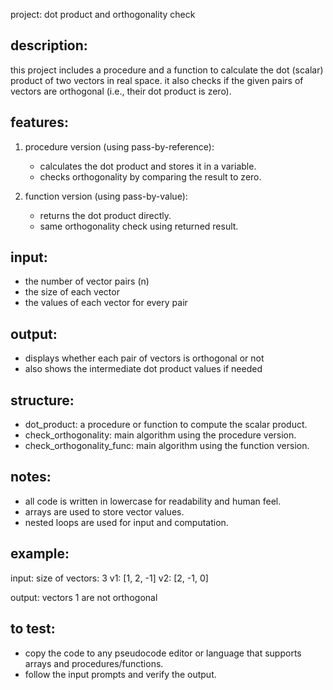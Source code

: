 project: dot product and orthogonality check

description:
-------------
this project includes a procedure and a function to calculate the dot (scalar) product of two vectors in real space.
it also checks if the given pairs of vectors are orthogonal (i.e., their dot product is zero).

features:
---------
1. procedure version (using pass-by-reference):
   - calculates the dot product and stores it in a variable.
   - checks orthogonality by comparing the result to zero.

2. function version (using pass-by-value):
   - returns the dot product directly.
   - same orthogonality check using returned result.

input:
------
- the number of vector pairs (n)
- the size of each vector
- the values of each vector for every pair

output:
-------
- displays whether each pair of vectors is orthogonal or not
- also shows the intermediate dot product values if needed

structure:
----------
- dot_product: a procedure or function to compute the scalar product.
- check_orthogonality: main algorithm using the procedure version.
- check_orthogonality_func: main algorithm using the function version.

notes:
------
- all code is written in lowercase for readability and human feel.
- arrays are used to store vector values.
- nested loops are used for input and computation.

example:
--------
input:
  size of vectors: 3
  v1: [1, 2, -1]
  v2: [2, -1, 0]

output:
  vectors 1 are not orthogonal

to test:
--------
- copy the code to any pseudocode editor or language that supports arrays and procedures/functions.
- follow the input prompts and verify the output.
